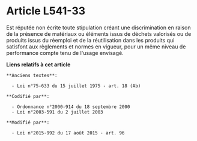 # Article L541-33

Est réputée non écrite toute stipulation créant une discrimination en raison de la présence de matériaux ou éléments issus de
déchets valorisés ou de produits issus du réemploi et de la réutilisation dans les produits qui satisfont aux règlements et
normes en vigueur, pour un même niveau de performance compte tenu de l'usage envisagé.

**Liens relatifs à cet article**

	**Anciens textes**:

	  - Loi n°75-633 du 15 juillet 1975 - art. 18 (Ab)

	**Codifié par**:

	  - Ordonnance n°2000-914 du 18 septembre 2000
	  - Loi n°2003-591 du 2 juillet 2003

	**Modifié par**:

	  - Loi n°2015-992 du 17 août 2015 - art. 96
